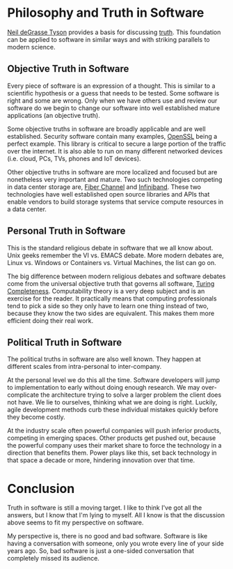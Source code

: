 # Philosophy and Truth in Software

[Neil deGrasse Tyson](https://twitter.com/neiltyson) provides a
basis for discussing
[truth](https://twitter.com/neiltyson/status/771176428880617472?lang=en).
This foundation can be applied to software in similar ways and with
striking parallels to modern science.

## Objective Truth in Software

Every piece of software is an expression of a thought. This is
similar to a scientific hypothesis or a guess that needs to be
tested. Some software is right and some are wrong. Only
when we have others use and review our software do we begin to change
our software into well established mature applications (an
objective truth).

Some objective truths in software are broadly applicable and are
well established. Security software contain many examples,
[OpenSSL](https://www.openssl.org/) being a perfect example. This
library is critical to secure a large portion of the traffic over
the internet. It is also able to run on many different networked
devices (i.e. cloud, PCs, TVs, phones and IoT devices).

Other objective truths in software are more localized and focused
but are nonetheless very important and mature. Two such technologies
competing in data center storage are,
[Fiber Channel](https://fibrechannel.org/) and 
[Infiniband](https://www.openfabrics.org/). These two technologies
have well established open source libraries and APIs that
enable vendors to build storage systems that service
compute resources in a data center.

## Personal Truth in Software

This is the standard religious debate in software that we all know
about. Unix geeks remember the VI vs. EMACS debate. More modern
debates are, Linux vs. Windows or Containers vs. Virtual Machines,
the list can go on.

The big difference between modern religious debates and software
debates come from the universal objective truth that governs all
software,
[Turing Completeness](https://simple.wikipedia.org/wiki/Turing_complete).
Computability theory is a very deep subject and is an exercise for
the reader. It practically means that computing professionals tend to
pick a side so they only have to learn one thing instead of two,
because they know the two sides are equivalent. This makes them more
efficient doing their real work.

## Political Truth in Software

The political truths in software are also well known. They happen at
different scales from intra-personal to inter-company. 

At the personal level we do this all the time. Software developers
will jump to implementation to early without doing enough research.
We may over-complicate the architecture trying to solve a larger
problem the client does not have. We lie to ourselves, thinking what
we are doing is right. Luckily, agile development methods
curb these individual mistakes quickly before they become costly.

At the industry scale often powerful companies will push
inferior products, competing in emerging spaces. Other products get
pushed out, because the powerful company uses their market share to
force the technology in a direction that benefits them. Power plays
like this, set back technology in that space a decade or more,
hindering innovation over that time.

# Conclusion

Truth in software is still a moving target. I like to think I've got
all the answers, but I know that I'm lying to myself. All I know is
that the discussion above seems to fit my perspective on software.

My perspective is, there is no good and bad software. Software is
like having a conversation with someone, only you wrote every line of
your side years ago. So, bad software is just a one-sided
conversation that completely missed its audience.